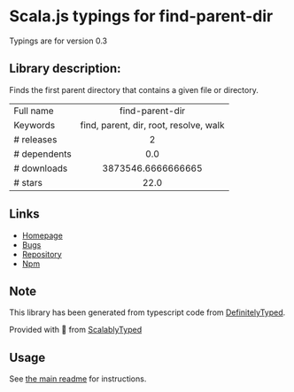 
# Scala.js typings for find-parent-dir

Typings are for version 0.3

## Library description:
Finds the first parent directory that contains a given file or directory.

|                    |                 |
| ------------------ | :-------------: |
| Full name          | find-parent-dir |
| Keywords           | find, parent, dir, root, resolve, walk |
| # releases         | 2 |
| # dependents       | 0.0 |
| # downloads        | 3873546.6666666665 |
| # stars            | 22.0 |

## Links
- [Homepage](https://github.com/thlorenz/find-parent-dir)
- [Bugs](https://github.com/thlorenz/find-parent-dir/issues)
- [Repository](https://github.com/thlorenz/find-parent-dir)
- [Npm](https://www.npmjs.com/package/find-parent-dir)
    


## Note
This library has been generated from typescript code from [DefinitelyTyped](https://definitelytyped.org).

Provided with :purple_heart: from [ScalablyTyped](https://github.com/oyvindberg/ScalablyTyped)

## Usage
See [the main readme](../../readme.md) for instructions.


